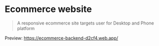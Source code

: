 # Ecommerce website

> A responsive ecommerce site targets user for Desktop and Phone platform


Preview: https://ecommerce-backend-d2cf4.web.app/

